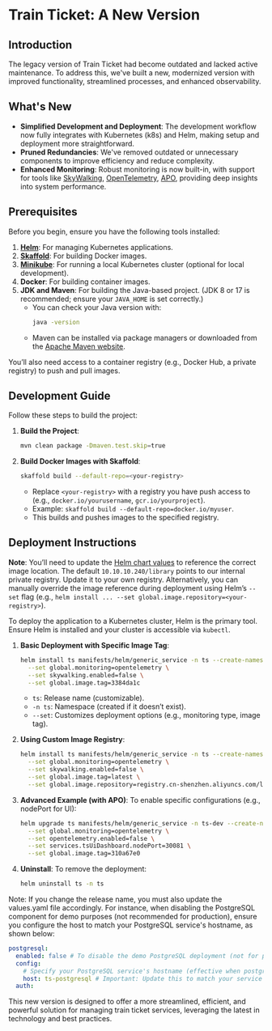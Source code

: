 # Train Ticket: A New Version

## Introduction

The legacy version of Train Ticket had become outdated and lacked active maintenance. To address this, we've built a new, modernized version with improved functionality, streamlined processes, and enhanced observability.

## What's New

- **Simplified Development and Deployment**: The development workflow now fully integrates with Kubernetes (k8s) and Helm, making setup and deployment more straightforward.
- **Pruned Redundancies**: We've removed outdated or unnecessary components to improve efficiency and reduce complexity.
- **Enhanced Monitoring**: Robust monitoring is now built-in, with support for tools like [SkyWalking](https://skywalking.apache.org/), [OpenTelemetry](https://opentelemetry.io/), [APO](https://kindlingx.com/docs/APO%20%E5%90%91%E5%AF%BC%E5%BC%8F%E5%8F%AF%E8%A7%82%E6%B5%8B%E6%80%A7%E4%B8%AD%E5%BF%83/%E5%AE%89%E8%A3%85%E6%89%8B%E5%86%8C/%E5%BF%AB%E9%80%9F%E9%83%A8%E7%BD%B2/%E5%BF%AB%E9%80%9F%E5%BC%80%E5%A7%8B), providing deep insights into system performance.

## Prerequisites

Before you begin, ensure you have the following tools installed:

1. **[Helm](https://helm.sh/docs/intro/install/)**: For managing Kubernetes applications.
2. **[Skaffold](https://skaffold.dev/docs/install/)**: For building Docker images.
3. **[Minikube](https://minikube.sigs.k8s.io/docs/start/)**: For running a local Kubernetes cluster (optional for local development).
4. **Docker**: For building container images.
5. **JDK and Maven**: For building the Java-based project. (JDK 8 or 17 is recommended; ensure your `JAVA_HOME` is set correctly.)
   - You can check your Java version with:
     ```bash
     java -version
     ```
   - Maven can be installed via package managers or downloaded from the [Apache Maven website](https://maven.apache.org/download.cgi).

You’ll also need access to a container registry (e.g., Docker Hub, a private registry) to push and pull images.


## Development Guide

Follow these steps to build the project:

1. **Build the Project**:
   ```bash
   mvn clean package -Dmaven.test.skip=true
   ```

2. **Build Docker Images with Skaffold**:
   ```bash
   skaffold build --default-repo=<your-registry>
   ```
   - Replace `<your-registry>` with a registry you have push access to (e.g., `docker.io/yourusername`, `gcr.io/yourproject`).
   - Example: `skaffold build --default-repo=docker.io/myuser`.
   - This builds and pushes images to the specified registry.


## Deployment Instructions


**Note**: You’ll need to update the [Helm chart values](https://github.com/CUHK-SE-Group/train-ticket/blob/master/manifests/helm/generic_service/values.yaml#L3) to reference the correct image location. The default `10.10.10.240/library` points to our internal private registry. Update it to your own registry. Alternatively, you can manually override the image reference during deployment using Helm’s `--set` flag (e.g., `helm install ... --set global.image.repository=<your-registry>`).

To deploy the application to a Kubernetes cluster, Helm is the primary tool. Ensure Helm is installed and your cluster is accessible via `kubectl`.

1. **Basic Deployment with Specific Image Tag**:
   ```bash
   helm install ts manifests/helm/generic_service -n ts --create-namespace \
     --set global.monitoring=opentelemetry \
     --set skywalking.enabled=false \
     --set global.image.tag=3384da1c
   ```
   - `ts`: Release name (customizable).
   - `-n ts`: Namespace (created if it doesn’t exist).
   - `--set`: Customizes deployment options (e.g., monitoring type, image tag).

2. **Using Custom Image Registry**:
   ```bash
   helm install ts manifests/helm/generic_service -n ts --create-namespace \
     --set global.monitoring=opentelemetry \
     --set skywalking.enabled=false \
     --set global.image.tag=latest \
     --set global.image.repository=registry.cn-shenzhen.aliyuncs.com/lincyaw
   ```

3. **Advanced Example (with APO)**:
   To enable specific configurations (e.g., nodePort for UI):
   ```bash
   helm upgrade ts manifests/helm/generic_service -n ts-dev --create-namespace \
     --set global.monitoring=opentelemetry \
     --set opentelemetry.enabled=false \
     --set services.tsUiDashboard.nodePort=30081 \
     --set global.image.tag=310a67e0
   ```

4. **Uninstall**:
   To remove the deployment:
   ```bash
   helm uninstall ts -n ts
   ```

Note: If you change the release name, you must also update the values.yaml file accordingly. For instance, when disabling the PostgreSQL component for demo purposes (not recommended for production), ensure you configure the host to match your PostgreSQL service's hostname, as shown below:

```yaml
postgresql:
  enabled: false # To disable the demo PostgreSQL deployment (not for production use).
  config:
    # Specify your PostgreSQL service's hostname (effective when postgresql.enabled is false).
    host: ts-postgresql # Important: Update this to match your service name!
  auth:
```

This new version is designed to offer a more streamlined, efficient, and powerful solution for managing train ticket services, leveraging the latest in technology and best practices.